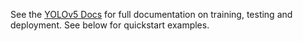 See the [YOLOv5 Docs](https://docs.ultralytics.com/yolov5/) for full documentation on training, testing and deployment. See below for quickstart examples.
